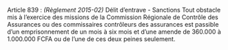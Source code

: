 Article 839 : _(Règlement 2015-02)_ Délit d’entrave - Sanctions
Tout obstacle mis à l’exercice des missions de la Commission Régionale de Contrôle des Assurances ou des commissaires contrôleurs des assurances est passible d’un emprisonnement de un mois à six mois et d’une amende de 360.000 à 1.000.000 FCFA ou de l’une de ces deux peines seulement.